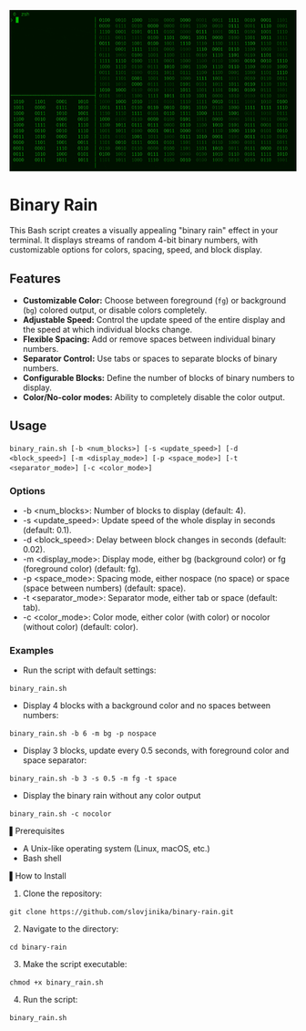 
![screenshot](screenshot.gif)

# Binary Rain

This Bash script creates a visually appealing "binary rain" effect in your terminal. It displays streams of random 4-bit binary numbers, with customizable options for colors, spacing, speed, and block display.

## Features

- **Customizable Color:** Choose between foreground (`fg`) or background (`bg`) colored output, or disable colors completely.
- **Adjustable Speed:** Control the update speed of the entire display and the speed at which individual blocks change.
- **Flexible Spacing:**  Add or remove spaces between individual binary numbers.
- **Separator Control:** Use tabs or spaces to separate blocks of binary numbers.
- **Configurable Blocks:** Define the number of blocks of binary numbers to display.
- **Color/No-color modes:** Ability to completely disable the color output.

## Usage
```binary_rain.sh [-b <num_blocks>] [-s <update_speed>] [-d <block_speed>] [-m <display_mode>] [-p <space_mode>] [-t <separator_mode>] [-c <color_mode>]```

### Options

- -b <num_blocks>:  Number of blocks to display (default: 4).
- -s <update_speed>: Update speed of the whole display in seconds (default: 0.1).
- -d <block_speed>: Delay between block changes in seconds (default: 0.02).
- -m <display_mode>: Display mode, either bg (background color) or fg (foreground color) (default: fg).
- -p <space_mode>: Spacing mode, either nospace (no space) or space (space between numbers) (default: space).
- -t <separator_mode>: Separator mode, either tab or space (default: tab).
- -c <color_mode>: Color mode, either color (with color) or nocolor (without color) (default: color).

### Examples

- Run the script with default settings:

```binary_rain.sh```
- Display 4 blocks with a background color and no spaces between numbers:

```binary_rain.sh -b 6 -m bg -p nospace```
- Display 3 blocks, update every 0.5 seconds, with foreground color and space separator:
 
```binary_rain.sh -b 3 -s 0.5 -m fg -t space```

- Display the binary rain without any color output
  
```binary_rain.sh -c nocolor```

▌Prerequisites

- A Unix-like operating system (Linux, macOS, etc.)
- Bash shell

▌How to Install

1. Clone the repository:

```git clone https://github.com/slovjinika/binary-rain.git```

2. Navigate to the directory:
  
```cd binary-rain```

3. Make the script executable:

```chmod +x binary_rain.sh```

4. Run the script:
 
```binary_rain.sh```
